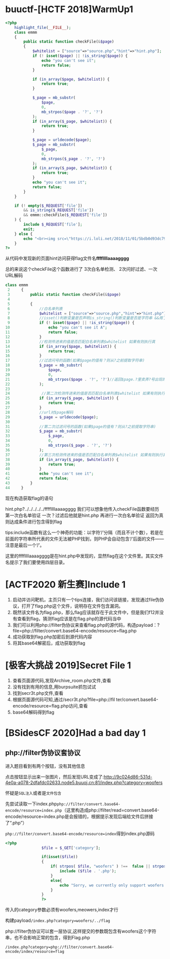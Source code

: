 # buuctf-[HCTF 2018]WarmUp1

```php
<?php
    highlight_file(__FILE__);
    class emmm
    {
        public static function checkFile(&$page)
        {
            $whitelist = ["source"=>"source.php","hint"=>"hint.php"];
            if (! isset($page) || !is_string($page)) {
                echo "you can't see it";
                return false;
            }

            if (in_array($page, $whitelist)) {
                return true;
            }

            $_page = mb_substr(
                $page,
                0,
                mb_strpos($page . '?', '?')
            );
            if (in_array($_page, $whitelist)) {
                return true;
            }

            $_page = urldecode($page);
            $_page = mb_substr(
                $_page,
                0,
                mb_strpos($_page . '?', '?')
            );
            if (in_array($_page, $whitelist)) {
                return true;
            }
            echo "you can't see it";
            return false;
        }
    }

    if (! empty($_REQUEST['file'])
        && is_string($_REQUEST['file'])
        && emmm::checkFile($_REQUEST['file'])
    ) {
        include $_REQUEST['file'];
        exit;
    } else {
        echo "<br><img src=\"https://i.loli.net/2018/11/01/5bdb0d93dc794.jpg\" />";
    }  
?>
```

从代码中发现新的页面hint访问获得flag文件名**ffffllllaaaagggg**

总的来说这个checkFile这个函数进行了 3次白名单检测、 2次问好过滤、一次URL解码

```php
class emmm
 2     {
 3         public static function checkFile(&$page)
 4 
 5         {
 6             //白名单列表
 7             $whitelist = ["source"=>"source.php","hint"=>"hint.php"];
 8             //isset()判断变量是否声明is_string()判断变量是否是字符串 &&用了逻辑与两个值都为真才执行if里面的值
 9             if (! isset($page) || !is_string($page)) {
10                 echo "you can't see it A";
11                 return false;
12             }
13             //检测传进来的值是否匹配白名单列表$whitelist 如果有则执行真
14             if (in_array($page, $whitelist)) {
15                 return true;
16             }
17             //过滤问号的函数(如果$page的值有？则从?之前提取字符串)
18             $_page = mb_substr(
19                 $page,
20                 0,
21                 mb_strpos($page . '?', '?')//返回$page.?里卖弄?号出现的第一个位置
22             );
23 
24              //第二次检测传进来的值是否匹配白名单列表$whitelist 如果有则执行真
25             if (in_array($_page, $whitelist)) {
26                 return true;
27             }
28             //url对$page解码
29             $_page = urldecode($page);
30 
31             //第二次过滤问号的函数(如果$page的值有？则从?之前提取字符串)
32             $_page = mb_substr(
33                 $_page,
34                 0,
35                 mb_strpos($_page . '?', '?')
36             );
37             //第三次检测传进来的值是否匹配白名单列表$whitelist 如果有则执行真
38             if (in_array($_page, $whitelist)) {
39                 return true;
40             }
41             echo "you can't see it";
42             return false;
43         }
44     }
```

现在构造获取flag的语句

hint.php?../../../../../ffffllllaaaagggg 我们可以想象他传入checkFile函数要经历 第一次白名单验证 一次？过滤后他就是hint.php 再进行一次白名单验证 返回为真 则达成条件进行包含得到flag

tips:include函数有这么一个神奇的功能：以字符‘/’分隔（而且不计个数），若是在前面的字符串所代表的文件无法被PHP找到，则PHP会自动包含‘/’后面的文件——注意是最后一个‘/’。

这里的ffffllllaaaagggg是在hint.php中发现的，显然flag在这个文件里。其实文件名提示了我们要使用四层目录。

# [ACTF2020 新生赛]Include 1

1. 启动并访问靶机，主页只有一个tips连接，我们访问该链接，发现通过file伪协议，打开了flag.php这个文件，说明存在文件包含漏洞。 
2. 既然该文件名为flag.php，那么flag应该就存在于此文件中，但是我们f12并没有查看到flag，猜测flag应该是在flag.php的源代码当中 
3. 我们可以利用php://filter伪协议来查看flag.php的源代码，构造payload：?file=php://filter/convert.base64-encode/resource=flag.php 
4. 成功获取到flag.php加密后到源代码内容 
5. 将其base64解密后，成功获取到flag

# [极客大挑战 2019]Secret File 1

1. 查看页面源代码,发现Archive_room.php文件,查看
2. 没有找到有用的信息,用burpsuite抓包试试
3. 找到secr3t.php文件,查看
4. 根据页面源代码可知,通过/secr3t.php?file=php://fil ter/convert.base64-encode/resource=flag.php访问,查看
5. base64解码得到flag

# [BSidesCF 2020]Had a bad day 1

## php://filter伪协议套协议

进入题目看到有两个按钮，没有其他信息

点击按钮显示出来一张图片，然后发现URL变成了:http://9c024d86-531d-4e0a-a078-2dfafdc02633.node5.buuoj.cn:81/index.php?category=woofers

怀疑是`SQL注入`或者是`文件包含`

先尝试读取一下index.php`php://filter/convert.base64-encode/resource=index.php`（这里构造成php://filter/read=convert.base64-encode/resource=index.php是会报错的，根据提示发现后端给文件后拼接了“.php”）

`php://filter/convert.base64-encode/resource=index`得到index.php源码

```php
<?php
				$file = $_GET['category'];

				if(isset($file))
				{
					if( strpos( $file, "woofers" ) !==  false || strpos( $file, "meowers" ) !==  false || strpos( $file, "index")){
						include ($file . '.php');
					}
					else{
						echo "Sorry, we currently only support woofers and meowers.";
					}
				}
				?>

```

传入的category参数必须有woofers,meowers,index才行

构建payload`/index.php?category=woofers/../flag`

php://filter伪协议可以套一层协议,这样提交的参数既包含有woofers这个字符串，也不会影响正常的包含，得到Flag.php

`/index.php?category=php://filter/convert.base64-encode/index/resource=flag`
